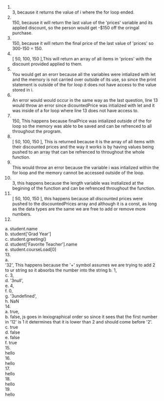 1. <br> 3, because it returns the value of i where the for loop ended.
2. <br> 150, because it will return the last value of the 'prices' variable and its applied discount, so the person would get -$150 off the oringal purchase.
3. <br> 150, because it will return the final price of the last value of 'prices' so 300-150 = 150.
4. <br> [ 50, 100, 150 ],This will return an array of all items in 'prices' with the discount provided applied to them.
5. <br>  You would get an erorr because all the variables were intialized with let and the memory is not carried over outside of its use, so since the print statement is outside of the for loop it does not have access to the value stored in i.
6. <br>  An error would would occur in the same way as the last question, line 13 would throw an error since dicountedPrice was intialized with let and it was inside of a for loop where line 13 does not have access to.
7. <br>  150, This happens because finalPrice was intialized outside of the for loop so the memory was able to be saved and can be refrenced to all throughout the program.
8. <br>  [ 50, 100, 150 ], This is returned because it is the array of all items with their discounted prices and the way it works is by having values being pushed to an array that can be refrenced to throughout the whole function.
9. <br>  This would throw an error because the variable i was intialized within the for loop and the memory cannot be accessed outside of the loop.
10. <br>  3, this happens because the length variable was instialized at the begining of the function and can be refrenced throughout the function.
11. <br> [ 50, 100, 150 ], this happens because all discounted prices were pushed to the discountedPrices array and although it is a const, as long as the data types are the same we are free to add or remove more numbers.
12. <br> 
  a. student.name <br> 
  b. student['Grad Year'] <br> 
  c. student.greeting() <br> 
  d. student['Favorite Teacher'].name <br> 
  e. student.courseLoad[0] <br> 
13. <br> 
  a. <br>  '32', This happens because the '+' symbol assumes we are trying to add 2 to ur string so it absorbs the number into the string
  b. 1, <br> 
  c. 3, <br> 
  d. '3null', <br> 
  e. 4, <br> 
  f. 0, <br> 
  g. '3undefined', <br> 
  h. NaN <br> 
14. <br> 
  a. true, <br> 
  b. false, js goes in lexiographical order so since it sees that the first number in '12' is 1 it determines that it is lower than 2 and should come before '2'. <br> 
  c. true <br> 
  d. false <br> 
  e. false <br> 
  f. true <br> 
15. <br> hello  <br>
16. <br> hello  <br>
17. <br> hello  <br>
18. <br> hello <br>
19. <br> hello <br>
